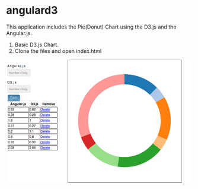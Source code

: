angulard3
=========

This application includes the Pie(Donut) Chart using the D3.js and the Angular.js.

1. Basic D3.js Chart.
2. Clone the files and open index.html

![Angular.js and D3.js](https://github.com/vivekgs2007/angulard3/blob/master/public/img/ng-d3.png)
